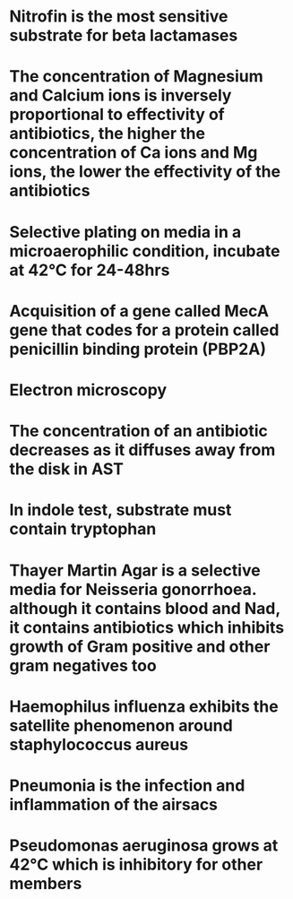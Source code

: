 # Nitrofin is the most sensitive substrate for beta lactamases
# The concentration of Magnesium and Calcium ions is inversely proportional to effectivity of antibiotics, the higher the concentration of Ca ions and Mg ions, the lower the effectivity of the antibiotics 
# Selective plating on media in a microaerophilic condition, incubate at 42°C for 24-48hrs
# Acquisition of a gene called MecA gene that codes for a protein called penicillin binding protein (PBP2A) 
# Electron microscopy 
# The concentration of an antibiotic decreases as it diffuses away from the disk in AST
# In indole test, substrate must contain tryptophan 
# Thayer Martin Agar is a selective media for Neisseria gonorrhoea. although it contains blood and Nad, it contains antibiotics which inhibits growth of Gram positive and other gram negatives too
# Haemophilus influenza exhibits the satellite phenomenon around staphylococcus aureus 
# Pneumonia is the infection and inflammation of the airsacs 
# Pseudomonas aeruginosa grows at 42°C which is inhibitory for other members 

